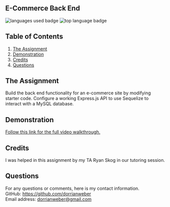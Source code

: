 ## E-Commerce Back End

![languages used badge](https://img.shields.io/github/languages/count/dorrianweber/e-commerceBackEnd)
![top language badge](https://img.shields.io/github/languages/top/dorrianweber/e-commerceBackEnd?color=darkred)

## Table of Contents
1. [The Assignment](#the-assignment)
2. [Demonstration](#demonstration)
3. [Credits](#credits)
4. [Questions](#questions)

## The Assignment
Build the back end functionality for an e-commerce site by modifying starter code. Configure a working Express.js API to use Sequelize to interact with a MySQL database.

## Demonstration
<a href='https://drive.google.com/file/d/1UHHe7MtHq7AD7CIhJ03QSv9_vJN1nZov/view'> Follow this link for the full video walkthrough. </a> 

## Credits

I was helped in this assignment by my TA Ryan Skog in our tutoring session.

## Questions

For any questions or comments, here is my contact information.
<br>
GitHub: https://github.com/dorrianweber
<br>
Email address: dorrianweber@gmail.com
